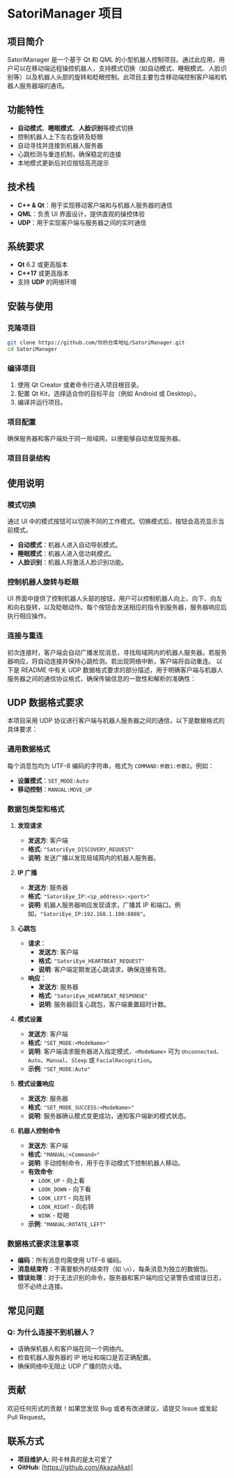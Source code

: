 # SatoriManager 项目

## 项目简介
SatoriManager 是一个基于 Qt 和 QML 的小型机器人控制项目。通过此应用，用户可以在移动端远程操控机器人，支持模式切换（如自动模式、睡眠模式、人脸识别等）以及机器人头部的旋转和眨眼控制。此项目主要包含移动端控制客户端和机器人服务器端的通讯。

## 功能特性
- **自动模式**、**睡眠模式**、**人脸识别**等模式切换
- 控制机器人上下左右旋转及眨眼
- 自动寻找并连接到机器人服务器
- 心跳检测与重连机制，确保稳定的连接
- 本地模式更新后对应按钮高亮提示

## 技术栈
- **C++ & Qt**：用于实现移动客户端和与机器人服务器的通信
- **QML**：负责 UI 界面设计，提供直观的操控体验
- **UDP**：用于实现客户端与服务器之间的实时通信

## 系统要求
- **Qt** 6.2 或更高版本
- **C++17** 或更高版本
- 支持 **UDP** 的网络环境

## 安装与使用

### 克隆项目
```bash
git clone https://github.com/你的仓库地址/SatoriManager.git
cd SatoriManager
```

### 编译项目
1. 使用 Qt Creator 或者命令行进入项目根目录。
2. 配置 Qt Kit，选择适合你的目标平台（例如 Android 或 Desktop）。
3. 编译并运行项目。

### 项目配置
确保服务器和客户端处于同一局域网，以便能够自动发现服务器。

### 项目目录结构


## 使用说明

### 模式切换
通过 UI 中的模式按钮可以切换不同的工作模式。切换模式后，按钮会高亮显示当前模式。
- **自动模式**：机器人进入自动导航模式。
- **睡眠模式**：机器人进入低功耗模式。
- **人脸识别**：机器人将激活人脸识别功能。

### 控制机器人旋转与眨眼
UI 界面中提供了控制机器人头部的按钮，用户可以控制机器人向上、向下、向左和向右旋转，以及眨眼动作。每个按钮会发送相应的指令到服务器，服务器响应后执行相应操作。

### 连接与重连
初次连接时，客户端会自动广播发现消息，寻找局域网内的机器人服务器。若服务器响应，将自动连接并保持心跳检测。若出现网络中断，客户端将自动重连。
以下是 README 中有关 UDP 数据格式要求的部分描述，用于明确客户端与机器人服务器之间的通信协议格式，确保传输信息的一致性和解析的准确性：



## UDP 数据格式要求

本项目采用 UDP 协议进行客户端与机器人服务器之间的通信，以下是数据格式的具体要求：

### 通用数据格式

每个消息包均为 UTF-8 编码的字符串，格式为 `COMMAND:参数1:参数2`。例如：
- **设置模式**：`SET_MODE:Auto`
- **移动控制**：`MANUAL:MOVE_UP`

### 数据包类型和格式

1. **发现请求**
   - **发送方**: 客户端
   - **格式**: `"SatoriEye_DISCOVERY_REQUEST"`
   - **说明**: 发送广播以发现局域网内的机器人服务器。

2. **IP 广播**
   - **发送方**: 服务器
   - **格式**: `"SatoriEye_IP:<ip_address>:<port>"`
   - **说明**: 机器人服务器响应发现请求，广播其 IP 和端口。例如，`"SatoriEye_IP:192.168.1.100:8888"`。

3. **心跳包**
   - **请求**：
     - **发送方**: 客户端
     - **格式**: `"SatoriEye_HEARTBEAT_REQUEST"`
     - **说明**: 客户端定期发送心跳请求，确保连接有效。
   - **响应**：
     - **发送方**: 服务器
     - **格式**: `"SatoriEye_HEARTBEAT_RESPONSE"`
     - **说明**: 服务器回复心跳包，客户端重置超时计数。

4. **模式设置**
   - **发送方**: 客户端
   - **格式**: `"SET_MODE:<ModeName>"`
   - **说明**: 客户端请求服务器进入指定模式，`<ModeName>` 可为 `Unconnected`、`Auto`、`Manual`、`Sleep` 或 `FacialRecognition`。
   - **示例**: `"SET_MODE:Auto"`

5. **模式设置响应**
   - **发送方**: 服务器
   - **格式**: `"SET_MODE_SUCCESS:<ModeName>"`
   - **说明**: 服务器确认模式变更成功，通知客户端新的模式状态。

6. **机器人控制命令**
   - **发送方**: 客户端
   - **格式**: `"MANUAL:<Command>"`
   - **说明**: 手动控制命令，用于在手动模式下控制机器人移动。
   - **有效命令**:
     - `LOOK_UP` - 向上看
     - `LOOK_DOWN` - 向下看
     - `LOOK_LEFT` - 向左转
     - `LOOK_RIGHT` - 向右转
     - `WINK` - 眨眼
   - **示例**: `"MANUAL:ROTATE_LEFT"`

### 数据格式要求注意事项

- **编码**：所有消息均需使用 UTF-8 编码。
- **消息结束符**：不需要额外的结束符（如 `\n`），每条消息为独立的数据包。
- **错误处理**：对于无法识别的命令，服务器和客户端均应记录警告或错误日志，但不必终止连接。



## 常见问题

### Q: 为什么连接不到机器人？
- 请确保机器人和客户端在同一个网络内。
- 检查机器人服务器的 IP 地址和端口是否正确配置。
- 确保网络中无阻止 UDP 广播的防火墙。

## 贡献

欢迎任何形式的贡献！如果您发现 Bug 或者有改进建议，请提交 Issue 或发起 Pull Request。

## 联系方式
- **项目维护人**: 阿卡林真的是太可爱了
- **GitHub**: [https://github.com/AkazaAkali]
